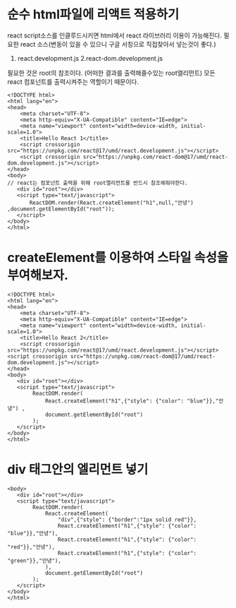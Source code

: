 # 순수 html파일에 리액트 적용하기

react script소스를 인클루드시키면 html에서 react 라이브러리 이용이 가능해진다.
필요한 react 소스(변동이 있을 수 있으니 구글 서칭으로 직접찾아서 넣는것이 좋다.)
1. react.development.js
2.react-dom.development.js 


필요한 것은 root의 참조이다. (어떠한 결과를 출력해줄수있는 root엘리먼트)
모든 react 컴포넌트를 출력시켜주는 역할이기 때문이다.

```
<!DOCTYPE html>
<html lang="en">
<head>
    <meta charset="UTF-8">
    <meta http-equiv="X-UA-Compatible" content="IE=edge">
    <meta name="viewport" content="width=device-width, initial-scale=1.0">
    <title>Hello React 1</title>
    <script crossorigin src="https://unpkg.com/react@17/umd/react.development.js"></script>
    <script crossorigin src="https://unpkg.com/react-dom@17/umd/react-dom.development.js"></script>
</head>
<body>
// react는 컴포넌트 출력을 위해 root엘리먼트를 반드시 참조해줘야한다.
   <div id="root"></div> 
   <script type="text/javascript">
       ReactDOM.render(React.createElement("h1",null,"안녕") ,document.getElementById("root"));
   </script>
</body>
</html>
```

# createElement를 이용하여 스타일 속성을 부여해보자.

```
<!DOCTYPE html>
<html lang="en">
<head>
    <meta charset="UTF-8">
    <meta http-equiv="X-UA-Compatible" content="IE=edge">
    <meta name="viewport" content="width=device-width, initial-scale=1.0">
    <title>Hello React 2</title>
    <script crossorigin src="https://unpkg.com/react@17/umd/react.development.js"></script>
<script crossorigin src="https://unpkg.com/react-dom@17/umd/react-dom.development.js"></script>
</head>
<body>
   <div id="root"></div> 
   <script type="text/javascript">
        ReactDOM.render(
            React.createElement("h1",{"style": {"color": "blue"}},"안녕") ,
            document.getElementById("root")
        );
   </script>
</body>
</html>
```
# div 태그안의 엘리먼트 넣기


```
<body>
   <div id="root"></div> 
   <script type="text/javascript">
        ReactDOM.render(
            React.createElement(
                "div",{"style": {"border":"1px solid red"}},
                React.createElement("h1",{"style": {"color": "blue"}},"안녕"),
                React.createElement("h1",{"style": {"color": "red"}},"안녕"),
                React.createElement("h1",{"style": {"color": "green"}},"안녕"),
            ),
            document.getElementById("root")
        );
   </script>
</body>
</html>
```
